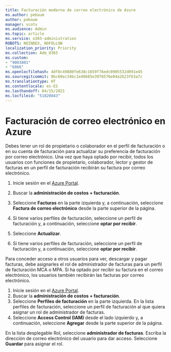 ```yaml
---
title: Facturación moderna de correo electrónico de Azure
ms.author: pebaum
author: pebaum
manager: scotv
ms.audience: Admin
ms.topic: article
ms.service: o365-administration
ROBOTS: NOINDEX, NOFOLLOW
localization_priority: Priority
ms.collection: Adm_O365
ms.custom:
- "9003801"
- "6866"
ms.openlocfilehash: 4df8c49880fe638c1659f76edc0905532d091e45
ms.sourcegitcommit: 8bc60ec34bc1e40685e3976576e04a2623f63a7c
ms.translationtype: HT
ms.contentlocale: es-ES
ms.lasthandoff: 04/15/2021
ms.locfileid: "51820843"
---
```

# <a name="email-invoicing-in-azure"></a>Facturación de correo electrónico en Azure

Debes tener un rol de propietario o colaborador en el perfil de facturación o en su cuenta de facturación para actualizar su preferencia de facturación por correo electrónico. Una vez que haya optado por recibir, todos los usuarios con funciones de propietario, colaborador, lector y gestor de facturas en un perfil de facturación recibirán su factura por correo electrónico.

1. Inicie sesión en el [Azure Portal](https://portal.azure.com/).
2. Buscar la **administración de costos + facturación**.
3. Seleccione **Facturas** en la parte izquierda y, a continuación, seleccione **Factura de correo electrónico** desde la parte superior de la página.
4. Si tiene varios perfiles de facturación, seleccione un perfil de facturación y, a continuación, seleccione **optar por recibir**.

5. Seleccione **Actualizar**.
6. Si tiene varios perfiles de facturación, seleccione un perfil de facturación y, a continuación, seleccione **optar por recibir**.

Para conceder acceso a otros usuarios para ver, descargar y pagar facturas, debe asignarles el rol de administrador de facturas para un perfil de facturación MCA o MPA. Si ha optado por recibir su factura en el correo electrónico, los usuarios también recibirán las facturas por correo electrónico.

1. Inicie sesión en el [Azure Portal](https://portal.azure.com/).
2. Buscar la **administración de costos + facturación**.
3. Seleccione **Perfiles de facturación** en la parte izquierda. En la lista perfiles de facturación, seleccione un perfil de facturación al que quiera asignar un rol de administrador de facturas.
4. Seleccione **Access Control (IAM)** desde el lado izquierdo y, a continuación, seleccione **Agregar** desde la parte superior de la página.

En la lista desplegable Rol, seleccione **administrador de facturas**. Escriba la dirección de correo electrónico del usuario para dar acceso. Seleccione **Guardar** para asignar el rol.
